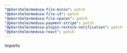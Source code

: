 ```yaml
---
"@pkorsholm/medusa-file-minio": patch
"@pkorsholm/medusa-file-s3": patch
"@pkorsholm/medusa-file-spaces": patch
"@pkorsholm/medusa-payment-stripe": patch
"@pkorsholm/medusa-plugin-restock-notification": patch
"@pkorsholm/medusa-react": patch
---
```


imports
